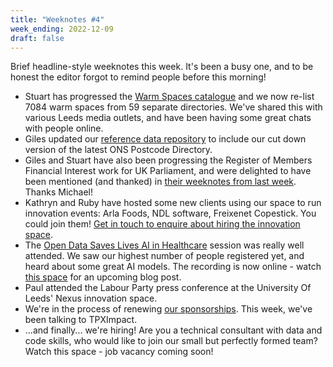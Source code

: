 ```yaml
---
title: "Weeknotes #4"
week_ending: 2022-12-09
draft: false
---
```


Brief headline-style weeknotes this week. It's been a busy one, and to be honest
the editor forgot to remind people before this morning!

* Stuart has progressed the [Warm Spaces
  catalogue](https://open-innovations.org/blog/2022-11-24-finding-a-warm-space-this-winter)
  and we now re-list 7084 warm spaces from 59 separate directories. We've shared this with
  various Leeds media outlets, and have been having some great chats with people online.
* Giles updated our [reference data
  repository](https://github.com/open-innovations/reference-data) to include our
  cut down version of the latest ONS Postcode Directory.
* Giles and Stuart have also been progressing the Register of Members Financial
  Interest work for UK Parliament, and were delighted to have been mentioned
  (and thanked) in [their weeknotes from last
  week](https://ukparliament.github.io/ontologies/meta/weeknotes/2022/48/#interests-financial-and-otherwise).
  Thanks Michael!
* Kathryn and Ruby have hosted some new clients using our space to run
  innovation events: Arla Foods, NDL software, Freixenet Copestick. You could
  join them! [Get in touch to enquire about hiring the innovation
  space](https://open-innovations.org/services/events/).
* The [Open Data Saves Lives AI in
  Healthcare](https://opendatasaveslives.org/events/session-36-AI) session was
  really well attended. We saw our highest number of people registered yet, and 
  heard about some great AI models. The recording is 
  now online - watch [this space](https://opendatasaveslives.org/news/) for an upcoming blog post.
* Paul attended the Labour Party press conference at the University Of Leeds' Nexus innovation space.
* We're in the process of renewing [our
  sponsorships](https://open-innovations.org/services/sponsors/). This week,
  we've been talking to TPXImpact.
* ...and finally... we're hiring! Are you a technical consultant with data and
  code skills, who would like to join our small but perfectly formed team? Watch
  this space - job vacancy coming soon!